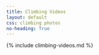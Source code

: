 ```yaml
---
title: Climbing Videos
layout: default
css: climbing photos
no-heading: True
---
```


{% include climbing-videos.md %}

